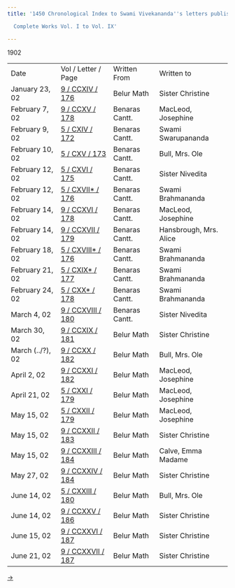 ```yaml
---
title: '1450 Chronological Index to Swami Vivekananda''s letters published in the

  Complete Works Vol. I to Vol. IX'

---
```





1902

<div class="center">

|                 |                                                                                   |                |                        |
|-----------------|-----------------------------------------------------------------------------------|----------------|------------------------|
| Date            | Vol / Letter / Page                                                               | Written From   | Written to             |
| January 23, 02  | [9 / CCXIV / 176](../../../volume_9/letters_fifth_series/)          | Belur Math     | Sister Christine       |
| February 7, 02  | [9 / CCXV / 178](../../../volume_9/letters_fifth_series/)                 | Benaras Cantt. | MacLeod, Josephine     |
| February 9, 02  | [5 / CXIV / 172](../../../volume_5/epistles_first_series/)             | Benaras Cantt. | Swami Swarupananda     |
| February 10, 02 | [5 / CXV / 173](../../../volume_5/epistles_first_series/)        | Benaras Cantt. | Bull, Mrs. Ole         |
| February 12, 02 | [5 / CXVI / 175](../../../volume_5/epistles_first_series/)    | Benaras Cantt. | Sister Nivedita        |
| February 12, 02 | [5 / CXVII\* / 176](../../../volume_5/epistles_first_series/)          | Benaras Cantt. | Swami Brahmananda      |
| February 14, 02 | [9 / CCXVI / 178](../../../volume_9/letters_fifth_series/)                | Benaras Cantt. | MacLeod, Josephine     |
| February 14, 02 | [9 / CCXVII / 179](../../../volume_9/letters_fifth_series/)    | Benaras Cantt. | Hansbrough, Mrs. Alice |
| February 18, 02 | [5 / CXVIII\* / 176](../../../volume_5/epistles_first_series/)         | Benaras Cantt. | Swami Brahmananda      |
| February 21, 02 | [5 / CXIX\* / 177](../../../volume_5/epistles_first_series/)           | Benaras Cantt. | Swami Brahmananda      |
| February 24, 02 | [5 / CXX\* / 178](../../../volume_5/epistles_first_series/) | Benaras Cantt. | Swami Brahmananda      |
| March 4, 02     | [9 / CCXVIII / 180](../../../volume_9/letters_fifth_series/)            | Benaras Cantt. | Sister Nivedita        |
| March 30, 02    | [9 / CCXIX / 181](../../../volume_9/letters_fifth_series/)             | Belur Math     | Sister Christine       |
| March (../?), 02   | [9 / CCXX / 182](../../volume_9/letters_fifth_series/)              | Belur Math     | Bull, Mrs. Ole         |
| April 2, 02     | [9 / CCXXI / 182](../../../volume_9/letters_fifth_series/)                | Belur Math     | MacLeod, Josephine     |
| April 21, 02    | [5 / CXXI / 179](../../../volume_5/epistles_first_series/)                | Belur Math     | MacLeod, Josephine     |
| May 15, 02      | [5 / CXXII / 179](../../../volume_5/epistles_first_series/)               | Belur Math     | MacLeod, Josephine     |
| May 15, 02      | [9 / CCXXII / 183](../../../volume_9/letters_fifth_series/)         | Belur Math     | Sister Christine       |
| May 15, 02      | [9 / CCXXIII / 184](../../../volume_9/letters_fifth_series/)     | Belur Math     | Calve, Emma Madame     |
| May 27, 02      | [9 / CCXXIV / 184](../../../volume_9/letters_fifth_series/)         | Belur Math     | Sister Christine       |
| June 14, 02     | [5 / CXXIII / 180](../../../volume_5/epistles_first_series/)       | Belur Math     | Bull, Mrs. Ole         |
| June 14, 02     | [9 / CCXXV / 186](../../../volume_9/letters_fifth_series/)          | Belur Math     | Sister Christine       |
| June 15, 02     | [9 / CCXXVI / 187](../../../volume_9/letters_fifth_series/)         | Belur Math     | Sister Christine       |
| June 21, 02     | [9 / CCXXVII / 187](../../../volume_9/letters_fifth_series/)        | Belur Math     | Sister Christine       |

[→](1a_c.htm)